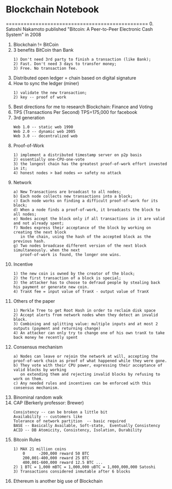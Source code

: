# Blockchain Notebook
================================================
0. Satoshi Nakamoto published "Bitcoin: A Peer-to-Peer Electronic Cash System" in 2008
1. Blockchain != BitCoin
2. 3 benefits BitCoin than Bank
	```
	1) Don't need 3rd party to finish a transaction (like Bank);
	2) Fast. Don't need 3 days to transfer money;
	3) Free. No transaction fee.
	```
3. Distributed open ledger = chain based on digital signature
4. How to sync the ledger (miner)
	```
	1) validate the new transaction;
	2) key -- proof of work
	```
5. Best directions for me to research Blockchain: Finance and Voting
6. TPS (Transactions Per Second) TPS=175,000 for facebook
7. 3rd generation<br/>
	```
	Web 1.0 -- static web 1990
	Web 2.0 -- dynamic web 2005
	Web 3.0 -- decentralized web
	```
8. Proof-of-Work
	```
	1) implement a distributed timestamp server on p2p basis
	2) essentially one-CPU-one-vote
	3) the longest chain has the greatest proof-of-work effort invested in it;
	4) honest nodes > bad nodes => safety no attack
	```
9. Network
	```
	a) New Transactions are broadcast to all nodes;
	b) Each node collects new transactions into a block;
	c) Each node works on finding a difficult proof-of-work for its block;
	d) When a node finds a proof-of-work, it broadcasts the block to all nodes;
	e) Nodes accept the block only if all transactions in it are valid and not already spent;
	f) Nodes express their acceptance of the block by working on creating the next block 
	   in the chain, using the hash of the accepted block as the previous hash.
	g) Two nodes broadcase different version of the next block simultaneously. when the next
	   proof-of-work is found, the longer one wins.
	```
10. Incentive
	```
	1) the new coin is owned by the creator of the block;
	2) the first transaction of a block is special;
	3) the attacker has to choose to defraud people by stealing back his payment or generate new coin.
	4) TranX fee = input value of TranX - output value of TranX
	```
11. Others of the paper
	```
	1) Merkle Tree to get Root Hash in order to reclaim disk space
	2) Accept alerts from network nodes when they detect an invalid block.
	3) Combining and splitting value: multiple inputs and at most 2 outputs (payment and returning change)
	4) An attacker can only try to change one of his own tranX to take back money he recently spent
	```
12. Consensus mechanism
	```
	a) Nodes can leave or rejoin the network at will, accepting the proof-of-work chain as proof of what happened while they were gone.
	b) They vote with their CPU power, expressing their acceptance of valid blocks by working
	   on extending them and rejecting invalid blocks by refusing to work on them.
	c) Any needed rules and incentives can be enforced with this consensus mechanism.
	```
13. Binominal random walk
14. CAP (Berkerly professor: Brewer)
	```
	Consistency -- can be broken a little bit
	Availability -- customers like
	Tolerance of network partition  -- basic required
	BASE -- Basically Available, Soft-state,  Eventually Consistency
	ACID -- DB Atomicity, Consistency, Isolation, Durability
	```
15. Bitcoin Rules
	```
	1) MAX 21 million coins
	  	0      -200,000 reward 50 BTC
	  	200,001-400,000 reward 25 BTC
	  	400,001-600,000 reward 12.5 BTC ...
	2) 1 BTC = 1,000 mBTC = 1,000,000 uBTC = 1,000,000,000 Satoshi
	3) Transactions considered inmutable after 6 blocks
	```
16. Ethereum is another big use of Blockchain
